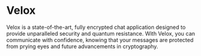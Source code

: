 # Velox
Velox is a state-of-the-art, fully encrypted chat application designed to provide unparalleled security and quantum resistance. With Velox, you can communicate with confidence, knowing that your messages are protected from prying eyes and future advancements in cryptography.
